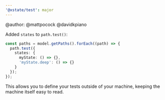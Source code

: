 ```yaml
---
'@xstate/test': major
---
```


@author: @mattpocock @davidkpiano

Added `states` to `path.test()`:

```ts
const paths = model.getPaths().forEach((path) => {
  path.test({
    states: {
      myState: () => {},
      'myState.deep': () => {}
    }
  });
});
```

This allows you to define your tests outside of your machine, keeping the machine itself easy to read.
